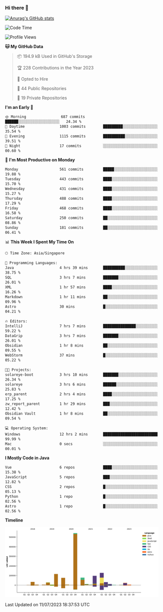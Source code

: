 ### Hi there 👋

[![Anurag's GitHub stats](https://github-readme-stats.vercel.app/api?username=xiumu2017&show_icons=true&theme=radical)](https://github.com/anuraghazra/github-readme-stats)

<!--
**xiumu2017/xiumu2017** is a ✨ _special_ ✨ repository because its `README.md` (this file) appears on your GitHub profile.

Here are some ideas to get you started:

- 🔭 I’m currently working on ...
- 🌱 I’m currently learning ...
- 👯 I’m looking to collaborate on ...
- 🤔 I’m looking for help with ...
- 💬 Ask me about ...
- 📫 How to reach me: ...
- 😄 Pronouns: ...
- ⚡ Fun fact: ...
-->

<!--START_SECTION:waka-->
![Code Time](http://img.shields.io/badge/Code%20Time-1%2C571%20hrs%2027%20mins-blue)

![Profile Views](http://img.shields.io/badge/Profile%20Views-4-blue)

**🐱 My GitHub Data** 

> 📦 194.9 kB Used in GitHub's Storage 
 > 
> 🏆 228 Contributions in the Year 2023
 > 
> 💼 Opted to Hire
 > 
> 📜 44 Public Repositories 
 > 
> 🔑 19 Private Repositories 
 > 
**I'm an Early 🐤** 

```text
🌞 Morning                687 commits         ██████░░░░░░░░░░░░░░░░░░░   24.34 % 
🌆 Daytime                1003 commits        █████████░░░░░░░░░░░░░░░░   35.54 % 
🌃 Evening                1115 commits        ██████████░░░░░░░░░░░░░░░   39.51 % 
🌙 Night                  17 commits          ░░░░░░░░░░░░░░░░░░░░░░░░░   00.60 % 
```
📅 **I'm Most Productive on Monday** 

```text
Monday                   561 commits         █████░░░░░░░░░░░░░░░░░░░░   19.88 % 
Tuesday                  443 commits         ████░░░░░░░░░░░░░░░░░░░░░   15.70 % 
Wednesday                431 commits         ████░░░░░░░░░░░░░░░░░░░░░   15.27 % 
Thursday                 488 commits         ████░░░░░░░░░░░░░░░░░░░░░   17.29 % 
Friday                   468 commits         ████░░░░░░░░░░░░░░░░░░░░░   16.58 % 
Saturday                 250 commits         ██░░░░░░░░░░░░░░░░░░░░░░░   08.86 % 
Sunday                   181 commits         ██░░░░░░░░░░░░░░░░░░░░░░░   06.41 % 
```


📊 **This Week I Spent My Time On** 

```text
🕑︎ Time Zone: Asia/Singapore

💬 Programming Languages: 
Java                     4 hrs 39 mins       ██████████░░░░░░░░░░░░░░░   38.75 % 
SQL                      3 hrs 7 mins        ███████░░░░░░░░░░░░░░░░░░   26.01 % 
XML                      1 hr 57 mins        ████░░░░░░░░░░░░░░░░░░░░░   16.26 % 
Markdown                 1 hr 11 mins        ██░░░░░░░░░░░░░░░░░░░░░░░   09.96 % 
Astro                    30 mins             █░░░░░░░░░░░░░░░░░░░░░░░░   04.21 % 

🔥 Editors: 
IntelliJ                 7 hrs 7 mins        ███████████████░░░░░░░░░░   59.22 % 
DataGrip                 3 hrs 7 mins        ███████░░░░░░░░░░░░░░░░░░   26.01 % 
Obsidian                 1 hr 8 mins         ██░░░░░░░░░░░░░░░░░░░░░░░   09.55 % 
WebStorm                 37 mins             █░░░░░░░░░░░░░░░░░░░░░░░░   05.22 % 

🐱‍💻 Projects: 
solareye-boot            3 hrs 10 mins       ███████░░░░░░░░░░░░░░░░░░   26.34 % 
solareye                 3 hrs 6 mins        ██████░░░░░░░░░░░░░░░░░░░   25.83 % 
erp_parent               2 hrs 4 mins        ████░░░░░░░░░░░░░░░░░░░░░   17.25 % 
zw_report_parent         1 hr 29 mins        ███░░░░░░░░░░░░░░░░░░░░░░   12.42 % 
Obsidian Vault           1 hr 8 mins         ██░░░░░░░░░░░░░░░░░░░░░░░   09.54 % 

💻 Operating System: 
Windows                  12 hrs 2 mins       █████████████████████████   99.99 % 
Mac                      0 secs              ░░░░░░░░░░░░░░░░░░░░░░░░░   00.01 % 
```

**I Mostly Code in Java** 

```text
Vue                      6 repos             ████░░░░░░░░░░░░░░░░░░░░░   15.38 % 
JavaScript               5 repos             ███░░░░░░░░░░░░░░░░░░░░░░   12.82 % 
CSS                      2 repos             █░░░░░░░░░░░░░░░░░░░░░░░░   05.13 % 
Python                   1 repo              █░░░░░░░░░░░░░░░░░░░░░░░░   02.56 % 
Astro                    1 repo              █░░░░░░░░░░░░░░░░░░░░░░░░   02.56 % 
```



**Timeline**

![Lines of Code chart](https://raw.githubusercontent.com/xiumu2017/xiumu2017/main/assets/bar_graph.png)


 Last Updated on 11/07/2023 18:37:53 UTC
<!--END_SECTION:waka-->
